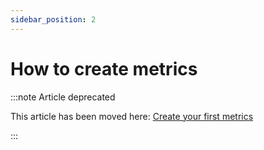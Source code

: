```yaml
---
sidebar_position: 2
---
```

# How to create metrics

:::note Article deprecated

This article has been moved here: [Create your first metrics](../get-started/setup-lightdash/add-metrics.md)

:::
